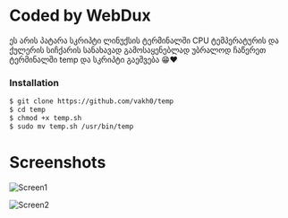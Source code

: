 # Coded by WebDux

ეს არის პატარა სკრიპტი ლინუქსის ტერმინალში CPU ტემპერატურის და ქულერის სიჩქარის სანახავად
გამოსაყენებლად უბრალოდ ჩაწერეთ ტერმინალში temp და სკრიპტი გაეშვება 😁❤️

### Installation
```bash
$ git clone https://github.com/vakh0/temp
$ cd temp
$ chmod +x temp.sh
$ sudo mv temp.sh /usr/bin/temp
```

# Screenshots
![Screen1](https://github.com/vakh0/Screenshots/blob/main/temp/cold.png)

![Screen2](https://github.com/vakh0/Screenshots/blob/main/temp/hot.png)
